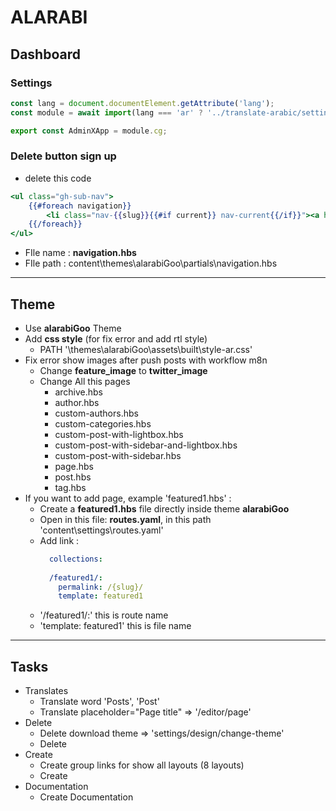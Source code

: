 # ALARABI

## Dashboard
### Settings

```js
const lang = document.documentElement.getAttribute('lang');
const module = await import(lang === 'ar' ? '../translate-arabic/settings-ar.mjs' : './index-f6338b55.mjs');

export const AdminXApp = module.cg;

```
### Delete button sign up
- delete this code 
```hbs
<ul class="gh-sub-nav">
    {{#foreach navigation}}
        <li class="nav-{{slug}}{{#if current}} nav-current{{/if}}"><a href="{{url absolute="true"}}" class="gh-sub-nav-menu-item" aria-label="{{t "{label} navigation link" label=label}}">{{label}}</a></li>
    {{/foreach}}
</ul>

```
- FIle name : **navigation.hbs** 
- FIle path : content\themes\alarabiGoo\partials\navigation.hbs

___

## Theme
- Use **alarabiGoo** Theme
- Add **css style** (for fix error and add rtl style)
  - PATH '\themes\alarabiGoo\assets\built\style-ar.css'
- Fix error show images after push posts with workflow m8n
  - Change **feature_image** to **twitter_image**
  - Change All this pages
    - archive.hbs
    - author.hbs
    - custom-authors.hbs
    - custom-categories.hbs
    - custom-post-with-lightbox.hbs
    - custom-post-with-sidebar-and-lightbox.hbs
    - custom-post-with-sidebar.hbs
    - page.hbs
    - post.hbs
    - tag.hbs
- If you want to add page, example 'featured1.hbs' :
  - Create a **featured1.hbs** file directly inside theme **alarabiGoo**
  - Open in this file: **routes.yaml**, in this path 'content\settings\routes.yaml'
  - Add link :
      ```yaml
        collections:
        
        /featured1/:
          permalink: /{slug}/
          template: featured1
      ```
  - '/featured1/:' this is route name
  - 'template: featured1' this is file name


___

## Tasks
- Translates
  - Translate word 'Posts', 'Post'
  - Translate placeholder="Page title" => '/editor/page'
- Delete
  - Delete download theme => 'settings/design/change-theme'
  - Delete
- Create 
  - Create group links for show all layouts (8 layouts)
  - Create
- Documentation
  - Create Documentation